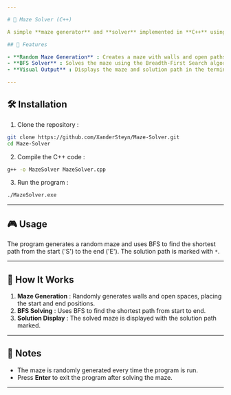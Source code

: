 ```yaml
---

# 🧩 Maze Solver (C++)

A simple **maze generator** and **solver** implemented in **C++** using **Breadth-First Search (BFS)**. It generates a random maze, solves it, and displays the path from start to end.

## 🚀 Features

- **Random Maze Generation** : Creates a maze with walls and open paths.
- **BFS Solver** : Solves the maze using the Breadth-First Search algorithm.
- **Visual Output** : Displays the maze and solution path in the terminal.

---
```


## 🛠 Installation

1. Clone the repository :

```bash
git clone https://github.com/XanderSteyn/Maze-Solver.git
cd Maze-Solver
```

2. Compile the C++ code :

```bash
g++ -o MazeSolver MazeSolver.cpp
```

3. Run the program :

```bash
./MazeSolver.exe
```

---

## 🎮 Usage

The program generates a random maze and uses BFS to find the shortest path from the start ('S') to the end ('E'). The solution path is marked with `*`.

---

## 🛑 How It Works

1. **Maze Generation** : Randomly generates walls and open spaces, placing the start and end positions.
2. **BFS Solving** : Uses BFS to find the shortest path from start to end.
3. **Solution Display** : The solved maze is displayed with the solution path marked.

---

## 📌 Notes

- The maze is randomly generated every time the program is run.
- Press **Enter** to exit the program after solving the maze.

---
